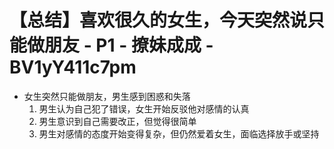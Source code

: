 # 【总结】喜欢很久的女生，今天突然说只能做朋友 - P1 - 撩妹成成 - BV1yY411c7pm

-   女生突然只能做朋友，男生感到困惑和失落
    1.  男生认为自己犯了错误，女生开始反驳他对感情的认真
    2.  男生意识到自己需要改正，但觉得很简单
    3.  男生对感情的态度开始变得复杂，但仍然爱着女生，面临选择放手或坚持
